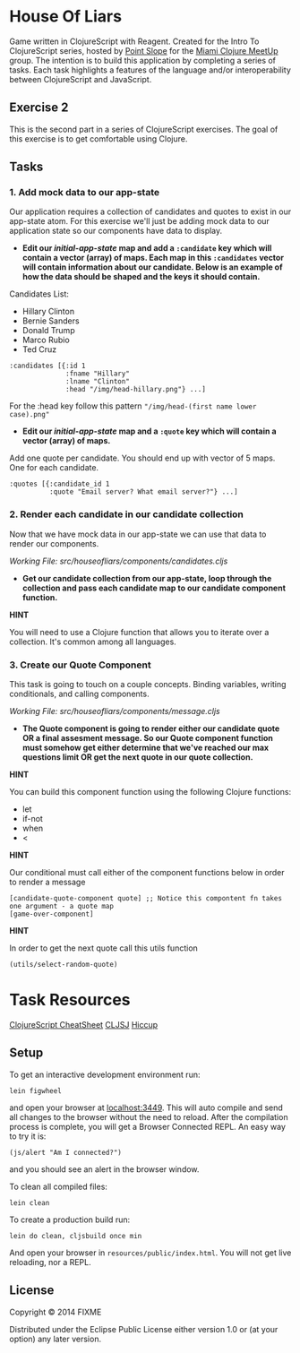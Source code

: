 # House Of Liars

Game written in ClojureScript with Reagent. Created for the Intro To ClojureScript series, hosted by [Point Slope](https://pointslope.com/) for the [Miami Clojure MeetUp](http://www.meetup.com/Miami-Clojure-Meetup/) group.
The intention is to build this application by completing a series of tasks. Each task highlights a features of the language and/or interoperability between ClojureScript and JavaScript.

## Exercise 2

This is the second part in a series of ClojureScript exercises. The goal of this exercise is to get comfortable using Clojure.

## Tasks

### 1. Add mock data to our app-state

Our application requires a collection of candidates and quotes to exist in our app-state atom. For this exercise we'll just be adding mock data to our application state so our components have data to display.

* __Edit our *initial-app-state* map and add a ```:candidate``` key which will contain a vector (array) of maps. Each map in this ```:candidates``` vector will contain information about our candidate. Below is an example of how the data should be shaped and the keys it should contain.__

Candidates List:
 * Hillary Clinton
 * Bernie Sanders
 * Donald Trump
 * Marco Rubio
 * Ted Cruz

```
:candidates [{:id 1
              :fname "Hillary"
              :lname "Clinton"
              :head "/img/head-hillary.png"} ...]
```
For the :head key follow this pattern ```"/img/head-(first name lower case).png"```


* __Edit our *initial-app-state* map and a ```:quote``` key which will contain a vector (array) of maps.__

Add one quote per candidate. You should end up with vector of 5 maps. One for each candidate.

```
:quotes [{:candidate_id 1
          :quote "Email server? What email server?"} ...]
```

### 2. Render each candidate in our candidate collection

Now that we have mock data in our app-state we can use that data to render our components.

_Working File: src/houseofliars/components/candidates.cljs_

* __Get our candidate collection from our app-state, loop through the collection and pass each candidate map to our candidate component function.__

**HINT**

You will need to use a Clojure function that allows you to iterate over a collection. It's common among all languages.


### 3. Create our Quote Component

This task is going to touch on a couple concepts. Binding variables, writing conditionals, and calling components.

_Working File: src/houseofliars/components/message.cljs_

* __The Quote component is going to render either our candidate quote OR a final assesment message. So our Quote component function must somehow get either determine that we've reached our max questions limit OR get the next quote in our quote collection.__


**HINT**

You can build this component function using the following Clojure functions:
* let
* if-not
* when
* <

**HINT**

Our conditional must call either of the component functions below in order to render a message

```
[candidate-quote-component quote] ;; Notice this compontent fn takes one argument - a quote map
[game-over-component]
```

**HINT**

In order to get the next quote call this utils function

```
(utils/select-random-quote)
```

# Task Resources

[ClojureScript CheatSheet](http://cljs.info/cheatsheet/)
[CLJSJ](http://cljsjs.github.io/)
[Hiccup](https://github.com/weavejester/hiccup)


## Setup

To get an interactive development environment run:

    lein figwheel

and open your browser at [localhost:3449](http://localhost:3449/).
This will auto compile and send all changes to the browser without the
need to reload. After the compilation process is complete, you will
get a Browser Connected REPL. An easy way to try it is:

    (js/alert "Am I connected?")

and you should see an alert in the browser window.

To clean all compiled files:

    lein clean

To create a production build run:

    lein do clean, cljsbuild once min

And open your browser in `resources/public/index.html`. You will not
get live reloading, nor a REPL.

## License

Copyright © 2014 FIXME

Distributed under the Eclipse Public License either version 1.0 or (at your option) any later version.

